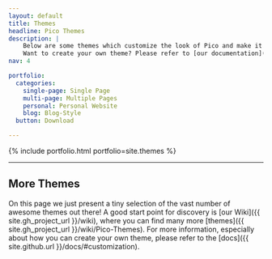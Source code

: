 ```yaml
---
layout: default
title: Themes
headline: Pico Themes
description: |
    Below are some themes which customize the look of Pico and make it even more awesome.<br />
    Want to create your own theme? Please refer to [our documentation](/docs/#themes)!
nav: 4

portfolio:
  categories:
    single-page: Single Page
    multi-page: Multiple Pages
    personal: Personal Website
    blog: Blog-Style
  button: Download

---
```


{% include portfolio.html portfolio=site.themes %}

---

## More Themes

On this page we just present a tiny selection of the vast number of awesome themes out there! A good start point for discovery is [our Wiki]({{ site.gh_project_url }}/wiki), where you can find many more [themes]({{ site.gh_project_url }}/wiki/Pico-Themes). For more information, especially about how you can create your own theme, please refer to the [docs]({{ site.github.url }}/docs/#customization).
